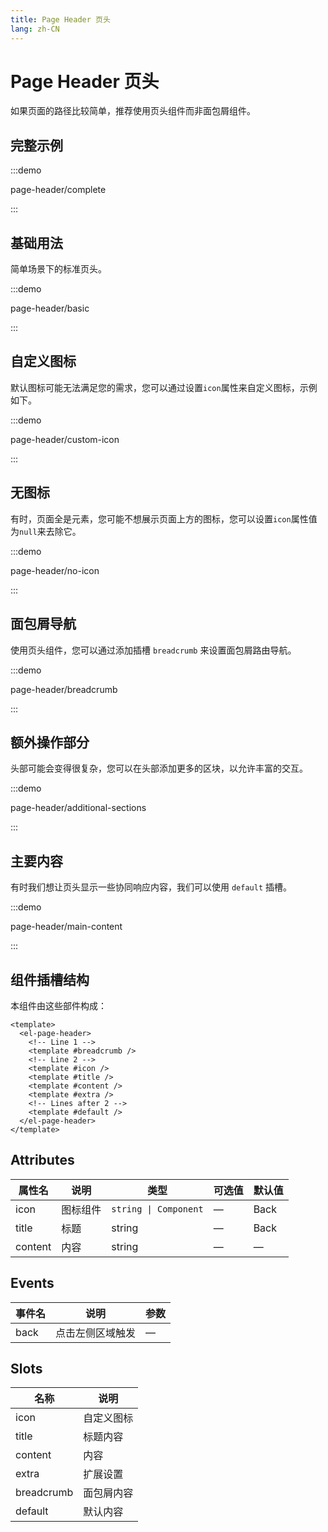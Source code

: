 ```yaml
---
title: Page Header 页头
lang: zh-CN
---
```


# Page Header 页头

如果页面的路径比较简单，推荐使用页头组件而非面包屑组件。

## 完整示例

:::demo

page-header/complete

:::

## 基础用法

简单场景下的标准页头。

:::demo

page-header/basic

:::

## 自定义图标

默认图标可能无法满足您的需求，您可以通过设置`icon`属性来自定义图标，示例如下。

:::demo

page-header/custom-icon

:::

## 无图标

有时，页面全是元素，您可能不想展示页面上方的图标，您可以设置`icon`属性值为`null`来去除它。

:::demo

page-header/no-icon

:::

## 面包屑导航

使用页头组件，您可以通过添加插槽 `breadcrumb` 来设置面包屑路由导航。

:::demo

page-header/breadcrumb

:::

## 额外操作部分

头部可能会变得很复杂，您可以在头部添加更多的区块，以允许丰富的交互。

:::demo

page-header/additional-sections

:::

## 主要内容

有时我们想让页头显示一些协同响应内容，我们可以使用 `default` 插槽。

:::demo

page-header/main-content

:::

## 组件插槽结构

本组件由这些部件构成：

```vue
<template>
  <el-page-header>
    <!-- Line 1 -->
    <template #breadcrumb />
    <!-- Line 2 -->
    <template #icon />
    <template #title />
    <template #content />
    <template #extra />
    <!-- Lines after 2 -->
    <template #default />
  </el-page-header>
</template>
```

## Attributes

| 属性名     | 说明   | 类型                     | 可选值 | 默认值  |
| ------- | ---- | ---------------------- | --- | ---- |
| icon    | 图标组件 | `string \| Component` | —   | Back |
| title   | 标题   | string                 | —   | Back |
| content | 内容   | string                 | —   | —    |

## Events

| 事件名  | 说明       | 参数 |
| ---- | -------- | -- |
| back | 点击左侧区域触发 | —  |

## Slots

| 名称         | 说明    |
| ---------- | ----- |
| icon       | 自定义图标 |
| title      | 标题内容  |
| content    | 内容    |
| extra      | 扩展设置  |
| breadcrumb | 面包屑内容 |
| default    | 默认内容  |
